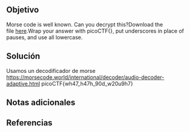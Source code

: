 ## Objetivo
Morse code is well known. Can you decrypt this?Download the file [here](https://artifacts.picoctf.net/c/79/morse_chal.wav).Wrap your answer with picoCTF{}, put underscores in place of pauses, and use all lowercase.
## Solución
Usamos un decodificador de morse https://morsecode.world/international/decoder/audio-decoder-adaptive.html
picoCTF{wh47_h47h_90d_w20u9h7}
## Notas adicionales

## Referencias

